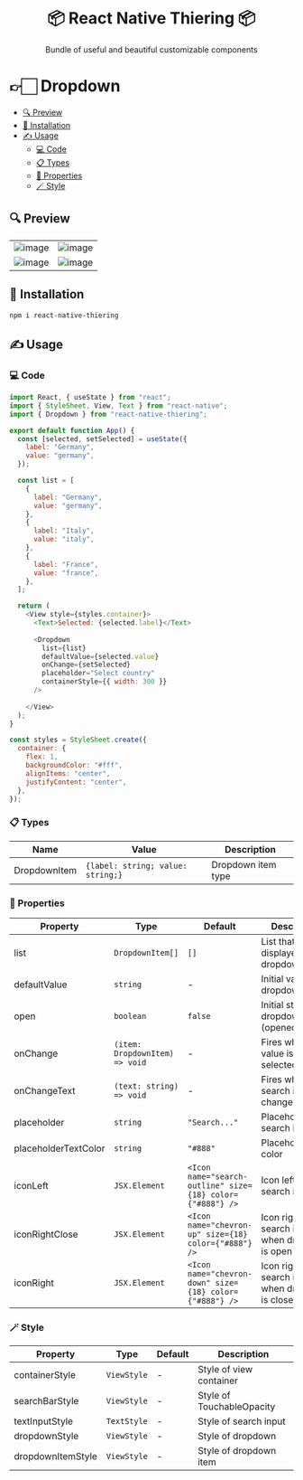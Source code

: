 
<h1 align="center"> 📦 React Native Thiering 📦</h1>
<p align="center">Bundle of useful and beautiful customizable components</p>

# 👉🏻 Dropdown
- [🔍 Preview](#-preview)
- [💾 Installation](#-installation)
- [✍ Usage](#-usage)
  * [💻 Code](#-code)
  * [📋 Types](#-types)
  * [🎯 Properties](#-properties)
  * [🪄 Style](#-style)
## 🔍 Preview
|   |   | 
|---|---|
| ![image](https://user-images.githubusercontent.com/66632359/213036808-c854f6fb-f7fb-49a4-b06f-131050c563e0.png) | ![image](https://user-images.githubusercontent.com/66632359/213036837-bb7cbefb-c99d-45c7-9f3e-de9bd945c959.png) | 
| ![image](https://user-images.githubusercontent.com/66632359/213036957-f58bbefa-b49b-429a-8d1e-a6be49c336c8.png) | ![image](https://user-images.githubusercontent.com/66632359/213037081-b5a0ec0f-05db-4679-8e1a-f2615408211d.png) | 

## 💾 Installation
```sh
npm i react-native-thiering
```
## ✍ Usage
### 💻 Code
```javascript
import React, { useState } from "react";
import { StyleSheet, View, Text } from "react-native";
import { Dropdown } from "react-native-thiering";

export default function App() {
  const [selected, setSelected] = useState({
    label: "Germany",
    value: "germany",
  });

  const list = [
    {
      label: "Germany",
      value: "germany",
    },
    {
      label: "Italy",
      value: "italy",
    },
    {
      label: "France",
      value: "france",
    },
  ];

  return (
    <View style={styles.container}>
      <Text>Selected: {selected.label}</Text>
      
      <Dropdown
        list={list}
        defaultValue={selected.value}
        onChange={setSelected}
        placeholder="Select country"
        containerStyle={{ width: 300 }}
      />
      
    </View>
  );
}

const styles = StyleSheet.create({
  container: {
    flex: 1,
    backgroundColor: "#fff",
    alignItems: "center",
    justifyContent: "center",
  },
});

```

### 📋 Types
| Name | Value | Description |
|---|---|---|
| DropdownItem | `{label: string; value: string;}` | Dropdown item type |

### 🎯 Properties

| Property | Type | Default | Description |
|---|---|---|---|
| list | `DropdownItem[]` | `[]` | List that will be displayed in dropdown |
| defaultValue | `string` | - | Initial value of dropdown |
| open | `boolean` | `false` | Initial state of dropdown (opened/closed) |
| onChange | `(item: DropdownItem) => void` | - | Fires when new value is selected |
| onChangeText | `(text: string) => void` | - | Fires when search input changes |
| placeholder | `string` | `"Search..."` | Placeholder of search input |
| placeholderTextColor | `string` | `"#888"` | Placeholder text color |
| iconLeft | `JSX.Element` | `<Icon name="search-outline" size={18} color={"#888"} />` | Icon left of search input |
| iconRightClose | `JSX.Element` | `<Icon name="chevron-up" size={18} color={"#888"} />` | Icon right of search input when dropdown is open |
| iconRight | `JSX.Element` | `<Icon name="chevron-down" size={18} color={"#888"} />` | Icon right of search input when dropdown is closed |


### 🪄 Style

| Property | Type | Default | Description |
|---|---|---|---|
| containerStyle | `ViewStyle` | - | Style of view container |
| searchBarStyle | `ViewStyle` | - | Style of TouchableOpacity |
| textInputStyle | `TextStyle` | - | Style of search input |
| dropdownStyle | `ViewStyle` | - | Style of dropdown |
| dropdownItemStyle | `ViewStyle` | - | Style of dropdown item |

